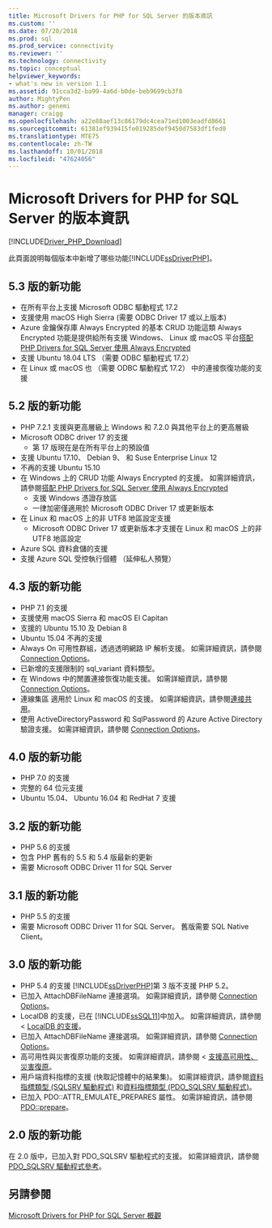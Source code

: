 ```yaml
---
title: Microsoft Drivers for PHP for SQL Server 的版本資訊
ms.custom: ''
ms.date: 07/20/2018
ms.prod: sql
ms.prod_service: connectivity
ms.reviewer: ''
ms.technology: connectivity
ms.topic: conceptual
helpviewer_keywords:
- what's new in version 1.1
ms.assetid: 91cca3d2-ba99-4a6d-b0de-beb9699cb3f8
author: MightyPen
ms.author: genemi
manager: craigg
ms.openlocfilehash: a22e88aef13c86179dc4cea71ed1003eadfd8661
ms.sourcegitcommit: 61381ef939415fe019285def9450d7583df1fed0
ms.translationtype: MTE75
ms.contentlocale: zh-TW
ms.lasthandoff: 10/01/2018
ms.locfileid: "47624056"
---
```

# <a name="release-notes-for-the-microsoft-drivers-for-php-for-sql-server"></a>Microsoft Drivers for PHP for SQL Server 的版本資訊
[!INCLUDE[Driver_PHP_Download](../../includes/driver_php_download.md)]

此頁面說明每個版本中新增了哪些功能[!INCLUDE[ssDriverPHP](../../includes/ssdriverphp_md.md)]。  

## <a name="whats-new-in-version-53"></a>5.3 版的新功能

- 在所有平台上支援 Microsoft ODBC 驅動程式 17.2
- 支援使用 macOS High Sierra (需要 ODBC Driver 17 或以上版本)
- Azure 金鑰保存庫 Always Encrypted 的基本 CRUD 功能這類 Always Encrypted 功能是提供給所有支援 Windows、 Linux 或 macOS 平台[搭配 PHP Drivers for SQL Server 使用 Always Encrypted](../../connect/php/using-always-encrypted-php-drivers.md)
- 支援 Ubuntu 18.04 LTS （需要 ODBC 驅動程式 17.2）
- 在 Linux 或 macOS 也 （需要 ODBC 驅動程式 17.2） 中的連接恢復功能的支援

## <a name="whats-new-in-version-52"></a>5.2 版的新功能

- PHP 7.2.1 支援與更高層級上 Windows 和 7.2.0 與其他平台上的更高層級
- Microsoft ODBC driver 17 的支援
  - 第 17 版現在是在所有平台上的預設值
- 支援 Ubuntu 17.10、 Debian 9、 和 Suse Enterprise Linux 12
- 不再的支援 Ubuntu 15.10
- 在 Windows 上的 CRUD 功能 Always Encrypted 的支援。 如需詳細資訊，請參閱[搭配 PHP Drivers for SQL Server 使用 Always Encrypted](../../connect/php/using-always-encrypted-php-drivers.md)
  - 支援 Windows 憑證存放區
  - 一律加密僅適用於 Microsoft ODBC Driver 17 或更新版本
- 在 Linux 和 macOS 上的非 UTF8 地區設定支援
  - Microsoft ODBC Driver 17 或更新版本才支援在 Linux 和 macOS 上的非 UTF8 地區設定
- Azure SQL 資料倉儲的支援
- 支援 Azure SQL 受控執行個體 （延伸私人預覽）


## <a name="whats-new-in-version-43"></a>4.3 版的新功能

- PHP 7.1 的支援
- 支援使用 macOS Sierra 和 macOS El Capitan
- 支援的 Ubuntu 15.10 及 Debian 8
- Ubuntu 15.04 不再的支援
- Always On 可用性群組，透過透明網路 IP 解析支援。 如需詳細資訊，請參閱 [Connection Options](../../connect/php/connection-options.md)。
- 已新增的支援限制的 sql_variant 資料類型。
- 在 Windows 中的閒置連接恢復功能支援。 如需詳細資訊，請參閱 [Connection Options](../../connect/php/connection-options.md)。
- 連線集區 適用於 Linux 和 macOS 的支援。 如需詳細資訊，請參閱[連接共用](../../connect/php/connection-pooling-microsoft-drivers-for-php-for-sql-server.md)。
- 使用 ActiveDirectoryPassword 和 SqlPassword 的 Azure Active Directory 驗證支援。 如需詳細資訊，請參閱 [Connection Options](../../connect/php/connection-options.md)。

## <a name="whats-new-in-version-40"></a>4.0 版的新功能

- PHP 7.0 的支援  
- 完整的 64 位元支援
- Ubuntu 15.04、 Ubuntu 16.04 和 RedHat 7 支援

## <a name="whats-new-in-version-32"></a>3.2 版的新功能

- PHP 5.6 的支援   
- 包含 PHP 舊有的 5.5 和 5.4 版最新的更新   
- 需要 Microsoft ODBC Driver 11 for SQL Server  

## <a name="whats-new-in-version-31"></a>3.1 版的新功能

- PHP 5.5 的支援  
- 需要 Microsoft ODBC Driver 11 for SQL Server。 舊版需要 SQL Native Client。  

## <a name="whats-new-in-version-30"></a>3.0 版的新功能  

- PHP 5.4 的支援  [!INCLUDE[ssDriverPHP](../../includes/ssdriverphp_md.md)]第 3 版不支援 PHP 5.2。  
- 已加入 AttachDBFileName 連接選項。 如需詳細資訊，請參閱 [Connection Options](../../connect/php/connection-options.md)。  
- LocalDB 的支援，已在 [!INCLUDE[ssSQL11](../../includes/sssql11-md.md)]中加入。 如需詳細資訊，請參閱 < [LocalDB 的支援](../../connect/php/php-driver-for-sql-server-support-for-localdb.md)。
- 已加入 AttachDBFileName 連接選項。 如需詳細資訊，請參閱 [Connection Options](../../connect/php/connection-options.md)。  
- 高可用性與災害復原功能的支援。 如需詳細資訊，請參閱 <<c0> [ 支援高可用性、 災害復原](../../connect/php/php-driver-for-sql-server-support-for-high-availability-disaster-recovery.md)。
- 用戶端資料指標的支援 (快取記憶體中的結果集)。 如需詳細資訊，請參閱[資料指標類型 &#40;SQLSRV 驅動程式&#41;](../../connect/php/cursor-types-sqlsrv-driver.md) 和[資料指標類型 &#40;PDO_SQLSRV 驅動程式&#41;](../../connect/php/cursor-types-pdo-sqlsrv-driver.md)。
- 已加入 PDO::ATTR_EMULATE_PREPARES 屬性。 如需詳細資訊，請參閱 [PDO::prepare](../../connect/php/pdo-prepare.md)。  

## <a name="whats-new-in-version-20"></a>2.0 版的新功能  
在 2.0 版中，已加入對 PDO_SQLSRV 驅動程式的支援。 如需詳細資訊，請參閱 [PDO_SQLSRV 驅動程式參考](../../connect/php/pdo-sqlsrv-driver-reference.md)。  

## <a name="see-also"></a>另請參閱  
[Microsoft Drivers for PHP for SQL Server 概觀](../../connect/php/overview-of-the-php-sql-driver.md)

